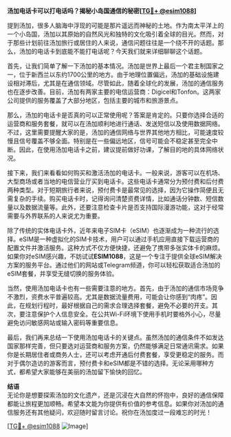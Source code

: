 **汤加电话卡可以打电话吗？揭秘小岛国通信的秘密[[TG💪+ @esim1088](https://t.me/s/esim1088)]**

提到汤加，很多人脑海中浮现的可能是那片遥远而神秘的土地。作为南太平洋上的一个小岛国，汤加以其原始的自然风光和独特的文化吸引着全球的目光。然而，对于那些计划前往汤加旅行或居住的人来说，通信问题往往是一个绕不开的话题。那么，汤加的电话卡到底能不能打电话呢？今天我们就来详细聊聊这个话题。

首先，让我们简单了解一下汤加的基本情况。汤加是世界上最后一个君主制国家之一，位于新西兰以东约1700公里的地方。由于地理位置偏远，汤加的基础设施建设相对滞后，尤其是在通信领域。尽管如此，随着全球化的发展，汤加的通信服务也在逐步改善。目前，汤加有两家主要的电信运营商：Digicel和Tonfon。这两家公司提供的服务覆盖了大部分地区，包括主要的城市和旅游景点。

那么，汤加的电话卡是否真的可以正常使用呢？答案是肯定的。只要你选择合适的运营商和服务套餐，就可以在汤加顺利地进行通话、发送短信以及使用数据网络。不过，这里需要提醒大家的是，汤加的通信网络与世界其他地方相比，可能速度较慢且信号覆盖不够全面。特别是在一些偏远地区，信号可能会不稳定甚至完全中断。因此，在使用汤加电话卡之前，建议提前做好功课，了解目的地的具体网络状况。

接下来，我们来看看如何购买和激活汤加的电话卡。一般来说，游客可以在机场、大型商场或者当地的电信营业厅买到电话卡。这些电话卡通常分为预付费和后付费两种类型。对于短期旅行者来说，预付费卡是最常见的选择，因为它操作简便且无需复杂的手续。购买电话卡时，记得询问清楚资费详情，比如通话分钟数、短信数量以及数据流量等。此外，还要注意检查卡片是否支持国际漫游功能，这对于经常需要与外界联系的人来说尤为重要。

除了传统的实体电话卡外，近年来电子SIM卡（eSIM）也逐渐成为一种流行的选择。eSIM是一种虚拟化的SIM卡技术，用户可以通过手机应用直接下载运营商的配置文件并激活服务。这种方式不仅方便快捷，还避免了携带多张实体卡的麻烦。如果你对eSIM感兴趣，不妨试试**ESIM1088**，这是一个专注于提供全球eSIM解决方案的服务平台。通过他们的网站或Telegram频道，你可以轻松获取适合汤加的eSIM套餐，并享受无缝切换的服务体验。

当然，使用汤加电话卡也有一些需要注意的地方。首先，由于汤加的通信市场竞争不激烈，资费水平普遍较高。尤其是数据流量费用，可能会让你感到“肉疼”。因此，在规划行程时，最好根据自己的需求合理选择套餐，避免不必要的开支。其次，要注意保护个人信息安全。在公共Wi-Fi环境下使用手机时要格外小心，尽量避免访问敏感网站或输入密码等重要信息。

最后，我们再来总结一下使用汤加电话卡的关键点。虽然汤加的通信条件不如发达国家那样完善，但只要选对运营商和服务方案，仍然能够满足日常通讯需求。如果你是长期居住者或商务人士，还可以考虑开通后付费套餐，享受更稳定的服务。而对于偶尔造访的游客而言，预付费卡和eSIM都是不错的选择。无论采用哪种方式，都希望大家能够在美丽的汤加留下愉快的回忆。

**结语**  
无论你是想要探索汤加的文化遗产，还是沉浸在大自然的怀抱中，良好的通信保障都能让旅程更加顺畅。希望本文能为你提供有价值的参考信息。如果你对汤加的通信服务还有其他疑问，欢迎随时留言讨论。祝你在汤加度过一段难忘的时光！

[[TG💪+ @esim1088](https://t.me/s/esim1088) ![Image](https://i.postimg.cc/4NQfJmqS/Snipaste-2025-05-13-00-14-12.png)]